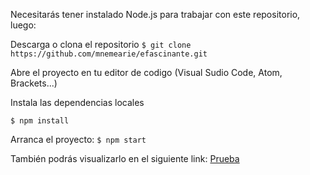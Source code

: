 Necesitarás tener instalado  Node.js para trabajar con este repositorio, luego:


Descarga o clona el repositorio
``$ git clone https://github.com/mnemearie/efascinante.git``

Abre el proyecto en tu editor de codigo (Visual Sudio Code, Atom, Brackets...)

Instala las dependencias locales

``$ npm install``

Arranca el proyecto:
``$ npm start``

También podrás visualizarlo en el siguiente link:
[Prueba](https://mnemearie.github.io/efascinante/)
